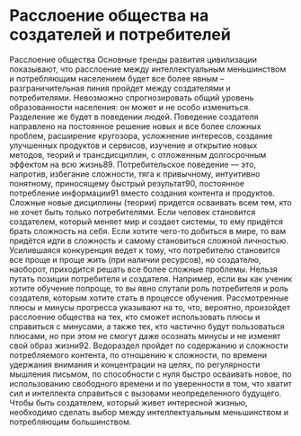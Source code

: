 # Расслоение общества на создателей и потребителей

Расслоение общества
Основные тренды развития цивилизации показывают, что расслоение между интеллектуальным меньшинством и потребляющим населением будет все более явным – разграничительная линия пройдет между создателями и потребителями. Невозможно спрогнозировать общий уровень образованности населения: он может и не особо измениться. Разделение же будет в поведении людей.
Поведение создателя направлено на постоянное решение новых и все более сложных проблем, расширение кругозора, усложнение интересов, создание улучшенных продуктов и сервисов, изучение и открытие новых методов, теорий и трансдисциплин, с отложенным долгосрочным эффектом на всю жизнь89. Потребительское поведение — это, напротив, избегание сложности, тяга к привычному, интуитивно понятному, приносящему быстрый результат90, постоянное потребление информации91 вместо создания контента и продуктов.
Сложные новые дисциплины (теории) придется осваивать всем тем, кто не хочет быть только потребителями. Если человек становится создателем, который меняет мир и создает системы, то ему придётся брать сложность на себя. Если хотите чего-то добиться в мире, то вам придётся идти в сложность и самому становиться сложной личностью. Усилившаяся конкуренция ведет к тому, что потребителю становится все проще и проще жить (при наличии ресурсов), но создателю, наоборот, приходится решать все более сложные проблемы. Нельзя путать позиции потребителя и создателя. Например, если вы как ученик хотите обучение попроще, то вы явно спутали роль потребителя и роль создателя, которым хотите стать в процессе обучения.
Рассмотренные плюсы и минусы прогресса указывают на то, что, вероятно, произойдет расслоение общества на тех, кто сможет использовать плюсы и справиться с минусами, а также тех, кто частично будут пользоваться плюсами, но при этом не смогут даже осознать минусы и не изменят свой образ жизни92. Водораздел пройдет по содержанию и сложности потребляемого контента, по отношению к сложности, по времени удержания внимания и концентрации на целях, по регулярности мышления письмом, по способности с нуля быстро осваивать новое, по использованию свободного времени и по уверенности в том, что хватит сил и интеллекта справиться с вызовами неопределенного будущего. Чтобы быть создателем, который живет интересной жизнью, необходимо сделать выбор между интеллектуальным меньшинством и потребляющим большинством.
